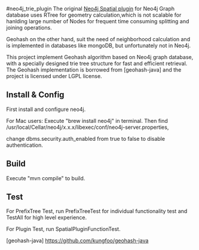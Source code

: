 #neo4j_trie_plugin
The original [Neo4j Spatial plugin] for Neo4j Graph database uses RTree for geometry calculation,which is not scalable 
for hanlding large number of Nodes for frequent time consuming splitting and joining operations.
 
Geohash on the other 
hand, suit the need of neighborhood calculation and is implemented in databases like mongoDB, but unfortunately not 
in Neo4j. 

This project implement Geohash algorithm based on Neo4j graph database, with a specially designed trie 
tree structure for fast and efficient retrieval. The Geohash implementation is borrowed from [geohash-java] and 
the project is licensed under LGPL license.


Install & Config
-------
First install and configure neo4j. 

For Mac users: 
Execute "brew install neo4j" in terminal.
Then find /usr/local/Cellar/neo4j/x.x.x/libexec/conf/neo4j-server.properties,

change dbms.security.auth_enabled from true to false to disable authentication.

Build
-------
Execute "mvn compile" to build.


Test
-------
For PrefixTree Test, run PrefixTreeTest for individual functionality test
and TestAll for high level experience.

For Plugin Test, run SpatialPluginFunctionTest.


[Neo4j Spatial plugin]: https://github.com/neo4j-contrib/spatial
[geohash-java] https://github.com/kungfoo/geohash-java